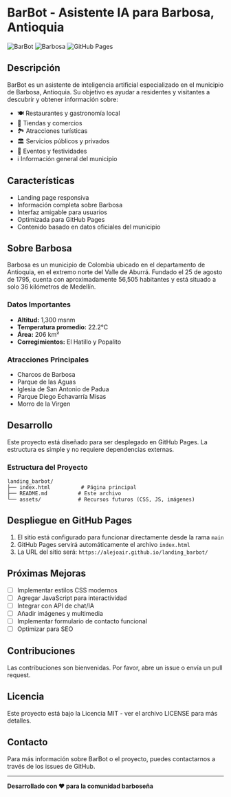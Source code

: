 # BarBot - Asistente IA para Barbosa, Antioquia

![BarBot](https://img.shields.io/badge/BarBot-Asistente%20IA-blue)
![Barbosa](https://img.shields.io/badge/Barbosa-Antioquia-green)
![GitHub Pages](https://img.shields.io/badge/GitHub%20Pages-Ready-brightgreen)

## Descripción

BarBot es un asistente de inteligencia artificial especializado en el municipio de Barbosa, Antioquia. Su objetivo es ayudar a residentes y visitantes a descubrir y obtener información sobre:

- 🍽️ Restaurantes y gastronomía local
- 🏪 Tiendas y comercios
- 🏞️ Atracciones turísticas
- 🏛️ Servicios públicos y privados
- 🎉 Eventos y festividades
- ℹ️ Información general del municipio

## Características

- Landing page responsiva
- Información completa sobre Barbosa
- Interfaz amigable para usuarios
- Optimizada para GitHub Pages
- Contenido basado en datos oficiales del municipio

## Sobre Barbosa

Barbosa es un municipio de Colombia ubicado en el departamento de Antioquia, en el extremo norte del Valle de Aburrá. Fundado el 25 de agosto de 1795, cuenta con aproximadamente 56,505 habitantes y está situado a solo 36 kilómetros de Medellín.

### Datos Importantes
- **Altitud:** 1,300 msnm
- **Temperatura promedio:** 22.2°C
- **Área:** 206 km²
- **Corregimientos:** El Hatillo y Popalito

### Atracciones Principales
- Charcos de Barbosa
- Parque de las Aguas
- Iglesia de San Antonio de Padua
- Parque Diego Echavarría Misas
- Morro de la Virgen

## Desarrollo

Este proyecto está diseñado para ser desplegado en GitHub Pages. La estructura es simple y no requiere dependencias externas.

### Estructura del Proyecto
```
landing_barbot/
├── index.html          # Página principal
├── README.md          # Este archivo
└── assets/            # Recursos futuros (CSS, JS, imágenes)
```

## Despliegue en GitHub Pages

1. El sitio está configurado para funcionar directamente desde la rama `main`
2. GitHub Pages servirá automáticamente el archivo `index.html`
3. La URL del sitio será: `https://alejoair.github.io/landing_barbot/`

## Próximas Mejoras

- [ ] Implementar estilos CSS modernos
- [ ] Agregar JavaScript para interactividad
- [ ] Integrar con API de chat/IA
- [ ] Añadir imágenes y multimedia
- [ ] Implementar formulario de contacto funcional
- [ ] Optimizar para SEO

## Contribuciones

Las contribuciones son bienvenidas. Por favor, abre un issue o envía un pull request.

## Licencia

Este proyecto está bajo la Licencia MIT - ver el archivo LICENSE para más detalles.

## Contacto

Para más información sobre BarBot o el proyecto, puedes contactarnos a través de los issues de GitHub.

---

**Desarrollado con ❤️ para la comunidad barboseña**
